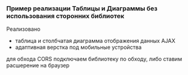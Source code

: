 ### Пример реализации Таблицы и Диаграммы без использования сторонних библиотек
Реализовано 
- таблица и столбчатая диаграмма отображения данных AJAX
- адаптивная верстка под мобильные устройства

для обхода CORS подключаем библиотеку по обходу, либо ставим расшерение на браузер

